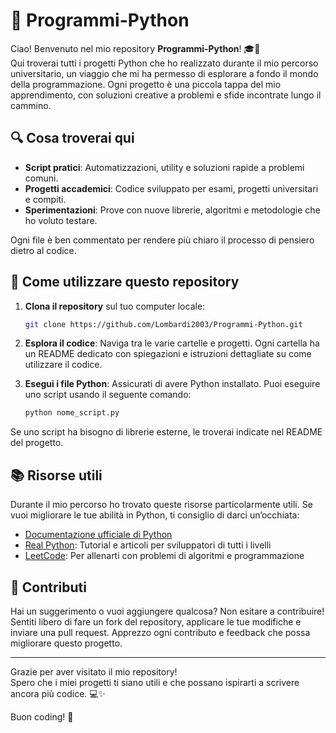 # 📂 Programmi-Python

Ciao! Benvenuto nel mio repository **Programmi-Python**! 🎓🐍  
Qui troverai tutti i progetti Python che ho realizzato durante il mio percorso universitario, un viaggio che mi ha permesso di esplorare a fondo il mondo della programmazione. Ogni progetto è una piccola tappa del mio apprendimento, con soluzioni creative a problemi e sfide incontrate lungo il cammino.

## 🔍 Cosa troverai qui

- **Script pratici**: Automatizzazioni, utility e soluzioni rapide a problemi comuni.
- **Progetti accademici**: Codice sviluppato per esami, progetti universitari e compiti.
- **Sperimentazioni**: Prove con nuove librerie, algoritmi e metodologie che ho voluto testare.

Ogni file è ben commentato per rendere più chiaro il processo di pensiero dietro al codice.

## 🚀 Come utilizzare questo repository

1. **Clona il repository** sul tuo computer locale:

    ```bash
    git clone https://github.com/Lombardi2003/Programmi-Python.git
    ```

2. **Esplora il codice**: Naviga tra le varie cartelle e progetti. Ogni cartella ha un README dedicato con spiegazioni e istruzioni dettagliate su come utilizzare il codice.

3. **Esegui i file Python**: Assicurati di avere Python installato. Puoi eseguire uno script usando il seguente comando:

    ```bash
    python nome_script.py
    ```

Se uno script ha bisogno di librerie esterne, le troverai indicate nel README del progetto.

## 📚 Risorse utili

Durante il mio percorso ho trovato queste risorse particolarmente utili. Se vuoi migliorare le tue abilità in Python, ti consiglio di darci un’occhiata:

- [Documentazione ufficiale di Python](https://docs.python.org/3/)
- [Real Python](https://realpython.com/): Tutorial e articoli per sviluppatori di tutti i livelli
- [LeetCode](https://leetcode.com/): Per allenarti con problemi di algoritmi e programmazione

## 🤝 Contributi

Hai un suggerimento o vuoi aggiungere qualcosa? Non esitare a contribuire!  
Sentiti libero di fare un fork del repository, applicare le tue modifiche e inviare una pull request. Apprezzo ogni contributo e feedback che possa migliorare questo progetto.

---

Grazie per aver visitato il mio repository!  
Spero che i miei progetti ti siano utili e che possano ispirarti a scrivere ancora più codice. 💻✨

Buon coding! 🚀
